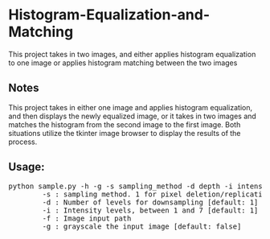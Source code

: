 # Histogram-Equalization-and-Matching
This project takes in two images, and either applies histogram equalization to one image or applies histogram matching between the two images

## Notes
This project takes in either one image and applies histogram equalization, and then displays the newly equalized image, or it takes in two images and matches the histogram from the second image to the first image. Both situations utilize the tkinter image browser to display the results of the process.

## Usage:
<pre>
python sample.py -h -g -s sampling_method -d depth -i intensity -f imagefile
        -s : sampling method. 1 for pixel deletion/replication, 2 for pixel averaging/interpolation [default: 1]
        -d : Number of levels for downsampling [default: 1]
        -i : Intensity levels, between 1 and 7 [default: 1]  
        -f : Image input path
        -g : grayscale the input image [default: false]
